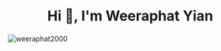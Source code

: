 <h1 align="center">Hi 👋, I'm Weeraphat Yian</h1>

<p>&nbsp;<img align="center" src="https://github-readme-stats.vercel.app/api?username=weeraphat2000&show_icons=true&locale=en" alt="weeraphat2000" /></p>
